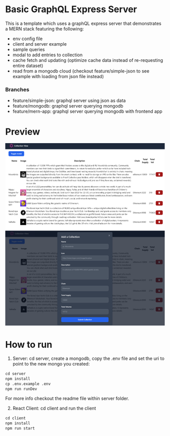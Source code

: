 # Basic GraphQL Express Server

This is a template which uses a graphQL express server that demonstrates a MERN stack featuring the following:
- env config file
- client and server example
- sample queries  
- modal to add entries to collection
- cache fetch and updating (optimize cache data instead of re-requesting entire dataset)
- read from a mongodb cloud (checkout feature/simple-json to see example with loading from json file instead)

### Branches

- feature/simple-json: graphql server using json as data
- feature/mongodb: graphql server querying mongodb
- feature/mern-app: graphql server querying mongodb with frontend app

# Preview 
![Preview1 Image](preview.png)
![Preview2 Image](preview2.png)

# How to run

1. Server: cd server, create a mongodb, copy the .env file and set the uri to point to the new mongo you created:
```
cd server
npm install
cp .env.example .env
npm run runDev
```
For more info checkout the readme file within server folder.

2. React Client: cd client and run the client
```
cd client
npm install
npm run start
```
